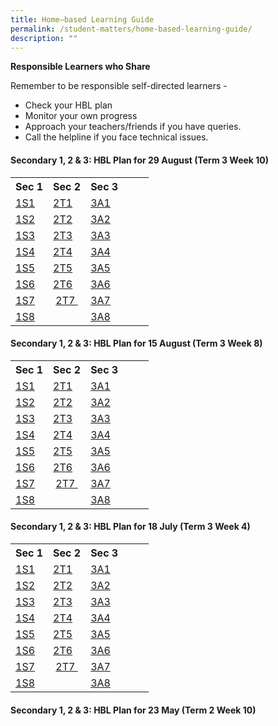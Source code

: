 ```yaml
---
title: Home–based Learning Guide
permalink: /student-matters/home-based-learning-guide/
description: ""
---
```

<p><strong>Responsible Learners who Share</strong></p>
<p>Remember to be responsible self-directed learners -</p>
<ul>
<li>Check your HBL plan</li>
<li>Monitor your own progress</li>
<li>Approach your teachers/friends if you have queries.</li>
<li>Call the helpline if you face technical issues.</li>
</ul>
<h4><strong>Secondary 1, 2 &amp; 3: HBL Plan for 29 August (Term 3 Week 10)</strong></h4>
<table class="ive_eobj_center iveo_table ives_tab_green">
<tbody>
<tr>
<th>Sec 1</th>
<th>Sec 2</th>
<th>Sec 3</th>
<th>&nbsp;</th>
<th>&nbsp;</th>
</tr>
<tr>
<td><a href="/files/1S1%20HBL%20Plan%20-%20Mon%2029%20Aug.pdf" target="_blank" rel="noopener">1S1</a></td>
<td><a href="/files/2T1%20HBL%20Plan%20-%20Mon%2029%20Aug.pdf" target="_blank" rel="noopener">2T1</a></td>
<td><a href="/files/3A1%20HBL%20Plan%20-%20Mon%2029%20Aug.pdf" target="_blank" rel="noopener">3A1</a></td>
<td>&nbsp;</td>
<td>&nbsp;</td>
</tr>
<tr>
<td><a href="/files/1S2%20HBL%20Plan%20-%20Mon%2029%20Aug.pdf" target="_blank" rel="noopener">1S2</a></td>
<td><a href="/files/2T2%20HBL%20Plan%20-%20Mon%2029%20Aug.pdf" target="_blank" rel="noopener">2T2</a></td>
<td><a href="/files/3A2%20HBL%20Plan%20-%20Mon%2029%20Aug.pdf" target="_blank" rel="noopener">3A2</a></td>
<td>&nbsp;</td>
<td>&nbsp;</td>
</tr>
<tr>
<td><a href="/files/1S3%20HBL%20Plan%20-%20Mon%2029%20Aug.pdf" target="_blank" rel="noopener">1S3</a></td>
<td><a href="/files/2T3%20HBL%20Plan%20-%20Mon%2029%20Aug.pdf" target="_blank" rel="noopener">2T3</a></td>
<td><a href="/files/3A3%20HBL%20Plan%20-%20Mon%2029%20Aug.pdf" target="_blank" rel="noopener">3A3</a></td>
<td>&nbsp;</td>
<td>&nbsp;</td>
</tr>
<tr>
<td><a href="/files/1S4%20HBL%20Plan%20-%20Mon%2029%20Aug.pdf" target="_blank" rel="noopener">1S4</a></td>
<td><a href="/files/2T4%20HBL%20Plan%20-%20Mon%2029%20Aug.pdf" target="_blank" rel="noopener">2T4</a></td>
<td><a href="/files/3A4%20HBL%20Plan%20-%20Mon%2029%20Aug.pdf" target="_blank" rel="noopener">3A4</a></td>
<td>&nbsp;</td>
<td>&nbsp;</td>
</tr>
<tr>
<td><a href="/files/1S5%20HBL%20Plan%20-%20Mon%2029%20Aug.pdf" target="_blank" rel="noopener">1S5</a></td>
<td><a href="/files/2T5%20HBL%20Plan%20-%20Mon%2029%20Aug.pdf" target="_blank" rel="noopener">2T5</a></td>
<td><a href="/files/3A5%20HBL%20Plan%20-%20Mon%2029%20Aug.pdf" target="_blank" rel="noopener">3A5</a></td>
<td>&nbsp;</td>
<td>&nbsp;</td>
</tr>
<tr>
<td><a href="/files/1S6%20HBL%20Plan%20-%20Mon%2029%20Aug.pdf" target="_blank" rel="noopener">1S6</a></td>
<td><a href="/files/2T6%20HBL%20Plan%20-%20Mon%2029%20Aug.pdf" target="_blank" rel="noopener">2T6</a></td>
<td><a href="/files/3A6%20HBL%20Plan%20-%20Mon%2029%20Aug.pdf" target="_blank" rel="noopener">3A6</a></td>
<td>&nbsp;</td>
<td>&nbsp;</td>
</tr>
<tr>
<td><a href="/files/1S7%20HBL%20Plan%20-%20Mon%2029%20Aug.pdf" target="_blank" rel="noopener">1S7</a></td>
<td>&nbsp;<a href="/files/2T7%20HBL%20Plan%20-%20Mon%2029%20Aug.pdf" target="_blank" rel="noopener">2T7&nbsp;</a></td>
<td><a href="/files/3A7%20HBL%20Plan%20-%20Mon%2029%20Aug.pdf" target="_blank" rel="noopener">3A7</a></td>
<td>&nbsp;</td>
<td>&nbsp;</td>
</tr>
<tr>
<td><a href="/files/1S8%20HBL%20Plan%20-%20Mon%2029%20Aug.pdf" target="_blank" rel="noopener">1S8</a></td>
<td>&nbsp;</td>
<td><a href="/files/3A8%20HBL%20Plan%20-%20Mon%2029%20Aug.pdf" target="_blank" rel="noopener">3A8</a></td>
<td>&nbsp;</td>
</tr>
</tbody>
</table>
<h4 id="_ptoh_105737" class="ive_editable ive_ptoh"><strong>Secondary 1, 2 &amp; 3: HBL Plan for 15 August (Term 3 Week 8)</strong></h4>
<table class="ive_eobj_center iveo_table ives_tab_green">
<tbody>
<tr>
<th>Sec 1</th>
<th>Sec 2</th>
<th>Sec 3</th>
<th>&nbsp;</th>
<th>&nbsp;</th>
</tr>
<tr>
<td><a href="/files/1S1%20HBL%20Plan%20-%20Mon%2015%20Aug.pdf" target="_blank" rel="noopener">1S1</a></td>
<td><a href="/files/2T1%20HBL%20Plan%20-%20Mon%2015%20Aug.pdf" target="_blank" rel="noopener">2T1</a></td>
<td><a href="/files/3A1%20HBL%20Plan%20-%20Mon%2015%20Aug.pdf" target="_blank" rel="noopener">3A1</a></td>
<td>&nbsp;</td>
<td>&nbsp;</td>
</tr>
<tr>
<td><a href="/files/1S2%20HBL%20Plan%20-%20Mon%2015%20Aug.pdf" target="_blank" rel="noopener">1S2</a></td>
<td><a href="/files/2T2%20HBL%20Plan%20-%20Mon%2015%20Aug.pdf" target="_blank" rel="noopener">2T2</a></td>
<td><a href="/files/3A2%20HBL%20Plan%20-%20Mon%2015%20Aug.pdf" target="_blank" rel="noopener">3A2</a></td>
<td>&nbsp;</td>
<td>&nbsp;</td>
</tr>
<tr>
<td><a href="/files/1S3%20HBL%20Plan%20-%20Mon%2015%20Aug.pdf" target="_blank" rel="noopener">1S3</a></td>
<td><a href="/files/2T3%20HBL%20Plan%20-%20Mon%2015%20Aug.pdf" target="_blank" rel="noopener">2T3</a></td>
<td><a href="/files/3A3%20HBL%20Plan%20-%20Mon%2015%20Aug.pdf" target="_blank" rel="noopener">3A3</a></td>
<td>&nbsp;</td>
<td>&nbsp;</td>
</tr>
<tr>
<td><a href="/files/1S4%20HBL%20Plan%20-%20Mon%2015%20Aug.pdf" target="_blank" rel="noopener">1S4</a></td>
<td><a href="/files/2T4%20HBL%20Plan%20-%20Mon%2015%20Aug.pdf" target="_blank" rel="noopener">2T4</a></td>
<td><a href="/files/3A4%20HBL%20Plan%20-%20Mon%2015%20Aug.pdf" target="_blank" rel="noopener">3A4</a></td>
<td>&nbsp;</td>
<td>&nbsp;</td>
</tr>
<tr>
<td><a href="/files/1S5%20HBL%20Plan%20-%20Mon%2015%20Aug.pdf" target="_blank" rel="noopener">1S5</a></td>
<td><a href="/files/2T5%20HBL%20Plan%20-%20Mon%2015%20Aug.pdf" target="_blank" rel="noopener">2T5</a></td>
<td><a href="/files/3A5%20HBL%20Plan%20-%20Mon%2015%20Aug.pdf" target="_blank" rel="noopener">3A5</a></td>
<td>&nbsp;</td>
<td>&nbsp;</td>
</tr>
<tr>
<td><a href="/files/1S6%20HBL%20Plan%20-%20Mon%2015%20Aug.pdf" target="_blank" rel="noopener">1S6</a></td>
<td><a href="/files/2T6%20HBL%20Plan%20-%20Mon%2015%20Aug.pdf" target="_blank" rel="noopener">2T6</a></td>
<td><a href="/files/3A6%20HBL%20Plan%20-%20Mon%2015%20Aug.pdf" target="_blank" rel="noopener">3A6</a></td>
<td>&nbsp;</td>
<td>&nbsp;</td>
</tr>
<tr>
<td><a href="/files/1S7%20HBL%20Plan%20-%20Mon%2015%20Aug.pdf" target="_blank" rel="noopener">1S7</a></td>
<td>&nbsp;<a href="/files/2T7%20HBL%20Plan%20-%20Mon%2015%20Aug.pdf" target="_blank" rel="noopener">2T7&nbsp;</a></td>
<td><a href="/files/3A7%20HBL%20Plan%20-%20Mon%2015%20Aug.pdf" target="_blank" rel="noopener">3A7</a></td>
<td>&nbsp;</td>
<td>&nbsp;</td>
</tr>
<tr>
<td><a href="/files/1S8%20HBL%20Plan%20-%20Mon%2015%20Aug.pdf" target="_blank" rel="noopener">1S8</a></td>
<td>&nbsp;</td>
<td><a href="/files/3A8%20HBL%20Plan%20-%20Mon%2015%20Aug.pdf" target="_blank" rel="noopener">3A8</a></td>
<td>&nbsp;</td>
</tr>
</tbody>
</table>
<h4 id="_ptoh_105112" class="ive_editable ive_ptoh"><strong>Secondary 1, 2 &amp; 3: HBL Plan for 18 July (Term 3 Week 4)</strong></h4>
<table class="ive_eobj_center iveo_table ives_tab_green">
<tbody>
<tr>
<th>Sec 1</th>
<th>Sec 2</th>
<th>Sec 3</th>
<th>&nbsp;</th>
<th>&nbsp;</th>
</tr>
<tr>
<td><a href="/files/1S1%20HBL%20Plan%20-%20Mon%2018%20July.pdf" target="_blank" rel="noopener">1S1</a></td>
<td><a href="/files/2T1%20HBL%20Plan%20-%20Mon%2018%20July.pdf" target="_blank" rel="noopener">2T1</a></td>
<td><a href="/files/3A1%20HBL%20Plan%20-%20Mon%2018%20Jul.pdf" target="_blank" rel="noopener">3A1</a></td>
<td>&nbsp;</td>
<td>&nbsp;</td>
</tr>
<tr>
<td><a href="/files/1S2%20HBL%20Plan%20-%20Mon%2018%20July.pdf" target="_blank" rel="noopener">1S2</a></td>
<td><a href="/files/2T2%20HBL%20Plan%20-%20Mon%2018%20Jul.pdf" target="_blank" rel="noopener">2T2</a></td>
<td><a href="/files/3A2%20HBL%20Plan%20-%20Mon%2018%20Jul.pdf" target="_blank" rel="noopener">3A2</a></td>
<td>&nbsp;</td>
<td>&nbsp;</td>
</tr>
<tr>
<td><a href="/files/1S3%20HBL%20Plan%20-%20Mon%2018%20July.pdf" target="_blank" rel="noopener">1S3</a></td>
<td><a href="/files/2T3%20HBL%20Plan%20-%20Mon%2018%20Jul.pdf" target="_blank" rel="noopener">2T3</a></td>
<td><a href="/files/3A3%20HBL%20Plan%20-%20Mon%2018%20Jul.pdf" target="_blank" rel="noopener">3A3</a></td>
<td>&nbsp;</td>
<td>&nbsp;</td>
</tr>
<tr>
<td><a href="/files/1S4%20HBL%20Plan%20-%20Mon%2018%20July.pdf" target="_blank" rel="noopener">1S4</a></td>
<td><a href="/files/2T4%20HBL%20Plan%20-%20Mon%2018%20Jul.pdf" target="_blank" rel="noopener">2T4</a></td>
<td><a href="/files/3A4%20HBL%20Plan%20-%20Mon%2018%20Jul.pdf" target="_blank" rel="noopener">3A4</a></td>
<td>&nbsp;</td>
<td>&nbsp;</td>
</tr>
<tr>
<td><a href="/files/1S5%20HBL%20Plan%20-%20Mon%2018%20July.pdf" target="_blank" rel="noopener">1S5</a></td>
<td><a href="/files/2T5%20HBL%20Plan%20-%20Mon%2018%20Jul.pdf" target="_blank" rel="noopener">2T5</a></td>
<td><a href="/files/3A5%20HBL%20Plan%20-%20Mon%2018%20Jul.pdf" target="_blank" rel="noopener">3A5</a></td>
<td>&nbsp;</td>
<td>&nbsp;</td>
</tr>
<tr>
<td><a href="/files/1S6%20HBL%20Plan%20-%20Mon%2018%20July.pdf" target="_blank" rel="noopener">1S6</a></td>
<td><a href="/files/2T6%20HBL%20Plan%20-%20Mon%2018%20Jul.pdf" target="_blank" rel="noopener">2T6</a></td>
<td><a href="/files/3A6%20HBL%20Plan%20-%20Mon%2018%20Jul.pdf" target="_blank" rel="noopener">3A6</a></td>
<td>&nbsp;</td>
<td>&nbsp;</td>
</tr>
<tr>
<td><a href="/files/1S7%20HBL%20Plan%20-%20Mon%2018%20July.pdf" target="_blank" rel="noopener">1S7</a></td>
<td>&nbsp;<a href="/files/2T7%20HBL%20Plan%20-%20Mon%2018%20Jul.pdf" target="_blank" rel="noopener">2T7&nbsp;</a></td>
<td><a href="/files/3A7%20HBL%20Plan%20-%20Mon%2018%20Jul.pdf" target="_blank" rel="noopener">3A7</a></td>
<td>&nbsp;</td>
<td>&nbsp;</td>
</tr>
<tr>
<td><a href="/files/1S8%20HBL%20Plan%20-%20Mon%2018%20July.pdf" target="_blank" rel="noopener">1S8</a></td>
<td>&nbsp;</td>
<td><a href="/files/3A8%20HBL%20Plan%20-%20Mon%2018%20Jul.pdf" target="_blank" rel="noopener">3A8</a></td>
<td>&nbsp;</td>
</tr>
</tbody>
</table>
<h4 id="_ptoh_104459" class="ive_editable ive_ptoh"><strong>Secondary 1, 2 &amp; 3: HBL Plan for 23 May (Term 2 Week 10)</strong></h4>